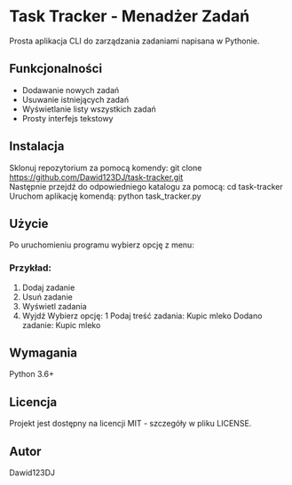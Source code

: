 # Task Tracker - Menadżer Zadań

Prosta aplikacja CLI do zarządzania zadaniami napisana w Pythonie.

## Funkcjonalności
- Dodawanie nowych zadań
- Usuwanie istniejących zadań
- Wyświetlanie listy wszystkich zadań
- Prosty interfejs tekstowy

## Instalacja
Sklonuj repozytorium za pomocą komendy: git clone https://github.com/Dawid123DJ/task-tracker.git  
Następnie przejdź do odpowiedniego katalogu za pomocą: cd task-tracker  
Uruchom aplikację komendą: python task_tracker.py

## Użycie  
Po uruchomieniu programu wybierz opcję z menu:

### Przykład: 
1. Dodaj zadanie
2. Usuń zadanie
3. Wyświetl zadania
4. Wyjdź
Wybierz opcję: 1
Podaj treść zadania: Kupic mleko
Dodano zadanie: Kupic mleko
## Wymagania
Python 3.6+ 

## Licencja
Projekt jest dostępny na licencji MIT - szczegóły w pliku LICENSE.

## Autor
Dawid123DJ